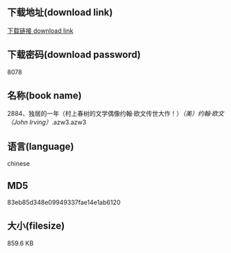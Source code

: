 ## 下载地址(download link)
[下载链接 download link](https://voluble-croquembouche-d321dc.netlify.app/?s=2884%E3%80%81%E7%8B%AC%E5%B1%85%E7%9A%84%E4%B8%80%E5%B9%B4%EF%BC%88%E6%9D%91%E4%B8%8A%E6%98%A5%E6%A0%91%E7%9A%84%E6%96%87%E5%AD%A6%E5%81%B6%E5%83%8F%E7%BA%A6%E7%BF%B0%C2%B7%E6%AC%A7%E6%96%87%E4%BC%A0%E4%B8%96%E5%A4%A7%E4%BD%9C%EF%BC%81%EF%BC%89_%EF%BC%88%E7%BE%8E%EF%BC%89%E7%BA%A6%E7%BF%B0%C2%B7%E6%AC%A7%E6%96%87%EF%BC%88John+Irving%EF%BC%89_.azw3)

## 下载密码(download password)
8078

## 名称(book name)
2884、独居的一年（村上春树的文学偶像约翰·欧文传世大作！）_（美）约翰·欧文（John Irving）_.azw3.azw3

## 语言(language)
chinese

## MD5
83eb85d348e09949337fae14e1ab6120

## 大小(filesize)
859.6 KB
